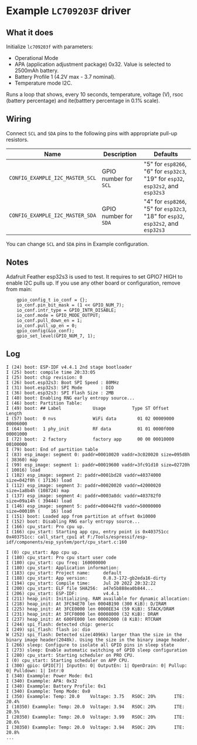 # Example `LC709203F` driver

## What it does

Initialize `lc709203f` with parameters:
- Operational Mode
- APA (application adjustment package) 0x32. Value is selected to 2500mAh battery.
- Battery Profile 1 (4.2V max - 3.7 nominal).
- Temperature mode I2C.
    
Runs a loop that shows, every 10 seconds, temperature, voltage (V), rsoc (battery percentage) and ite(batttery percentage in 0.1% scale).

## Wiring

Connect `SCL` and `SDA` pins to the following pins with appropriate pull-up
resistors.

| Name | Description | Defaults |
|------|-------------|----------|
| `CONFIG_EXAMPLE_I2C_MASTER_SCL` | GPIO number for `SCL` | "5" for `esp8266`, "6" for `esp32c3`, "19" for `esp32`, `esp32s2`, and `esp32s3` |
| `CONFIG_EXAMPLE_I2C_MASTER_SDA` | GPIO number for `SDA` | "4" for `esp8266`, "5" for `esp32c3`, "18" for `esp32`, `esp32s2`, and `esp32s3` |

You can change `SCL` and `SDA` pins in Example configuration.

## Notes

Adafruit Feather esp32s3 is used to test. It requires to set GPIO7 HIGH to enable I2C pulls up. If you use any other board or configuration, remove from main:

```
    gpio_config_t io_conf = {};
    io_conf.pin_bit_mask = (1 << GPIO_NUM_7);
    io_conf.intr_type = GPIO_INTR_DISABLE;
    io_conf.mode = GPIO_MODE_OUTPUT;
    io_conf.pull_down_en = 1;
    io_conf.pull_up_en = 0;
    gpio_config(&io_conf);
    gpio_set_level(GPIO_NUM_7, 1);  
```

## Log

```console
I (24) boot: ESP-IDF v4.4.1 2nd stage bootloader
I (25) boot: compile time 20:33:05
I (25) boot: chip revision: 0
I (26) boot.esp32s3: Boot SPI Speed : 80MHz
I (31) boot.esp32s3: SPI Mode       : DIO
I (36) boot.esp32s3: SPI Flash Size : 2MB
I (40) boot: Enabling RNG early entropy source...
I (46) boot: Partition Table:
I (49) boot: ## Label            Usage          Type ST Offset   Length
I (57) boot:  0 nvs              WiFi data        01 02 00009000 00006000
I (64) boot:  1 phy_init         RF data          01 01 0000f000 00001000
I (72) boot:  2 factory          factory app      00 00 00010000 00100000
I (79) boot: End of partition table
I (83) esp_image: segment 0: paddr=00010020 vaddr=3c020020 size=095d8h ( 38360) map
I (99) esp_image: segment 1: paddr=00019600 vaddr=3fc91d10 size=02720h ( 10016) load
I (102) esp_image: segment 2: paddr=0001bd28 vaddr=40374000 size=042f0h ( 17136) load
I (112) esp_image: segment 3: paddr=00020020 vaddr=42000020 size=1a8b4h (108724) map
I (137) esp_image: segment 4: paddr=0003a8dc vaddr=403782f0 size=09a14h ( 39444) load
I (146) esp_image: segment 5: paddr=000442f8 vaddr=50000000 size=00010h (    16) load
I (151) boot: Loaded app from partition at offset 0x10000
I (152) boot: Disabling RNG early entropy source...
I (166) cpu_start: Pro cpu up.
I (166) cpu_start: Starting app cpu, entry point is 0x403751cc
0x403751cc: call_start_cpu1 at F:/Tools/espressif/esp-idf/components/esp_system/port/cpu_start.c:160

I (0) cpu_start: App cpu up.
I (180) cpu_start: Pro cpu start user code
I (180) cpu_start: cpu freq: 160000000
I (180) cpu_start: Application information:
I (183) cpu_start: Project name:     default
I (188) cpu_start: App version:      0.8.3-172-gb2eda16-dirty
I (194) cpu_start: Compile time:     Jul 20 2022 20:32:22
I (200) cpu_start: ELF file SHA256:  a47e5b888ea0b844...
I (206) cpu_start: ESP-IDF:          v4.4.1
I (211) heap_init: Initializing. RAM available for dynamic allocation:
I (218) heap_init: At 3FC94E70 len 0004B190 (300 KiB): D/IRAM
I (225) heap_init: At 3FCE0000 len 0000EE34 (59 KiB): STACK/DRAM
I (231) heap_init: At 3FCF0000 len 00008000 (32 KiB): DRAM
I (237) heap_init: At 600FE000 len 00002000 (8 KiB): RTCRAM
I (244) spi_flash: detected chip: generic
I (249) spi_flash: flash io: dio
W (252) spi_flash: Detected size(4096k) larger than the size in the binary image header(2048k). Using the size in the binary image header.
I (266) sleep: Configure to isolate all GPIO pins in sleep state
I (273) sleep: Enable automatic switching of GPIO sleep configuration
I (280) cpu_start: Starting scheduler on PRO CPU.
I (0) cpu_start: Starting scheduler on APP CPU.
I (300) gpio: GPIO[7]| InputEn: 0| OutputEn: 1| OpenDrain: 0| Pullup: 0| Pulldown: 1| Intr:0 
I (340) Exammple: Power Mode: 0x1
I (340) Exammple: APA: 0x32
I (340) Exammple: Battery Profile: 0x1
I (340) Exammple: Temp Mode: 0x0
I (350) Exammple: Temp: 20.0    Voltage: 3.75   RSOC: 20%       ITE: 20.4%
I (10350) Exammple: Temp: 20.0  Voltage: 3.94   RSOC: 20%       ITE: 20.5%
I (20350) Exammple: Temp: 20.0  Voltage: 3.99   RSOC: 20%       ITE: 20.6%
I (30350) Exammple: Temp: 20.0  Voltage: 3.94   RSOC: 20%       ITE: 20.8%
...
```

